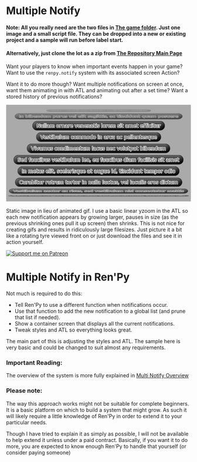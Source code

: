 # Multiple Notify

#### Note: All you really need are the two files in [The game folder](game). Just one image and a small script file. They can be dropped into a new or existing project and a sample will run before label start. 
#### Alternatively, just clone the lot as a zip from [The Repository Main Page](https://github.com/RenpyRemix/multi-notify)

Want your players to know when important events happen in your game?
Want to use the `renpy.notify` system with its associated screen Action?

Want it to do more though? Want multiple notifications on screen at once, want them animating in with ATL and animating out after a set time? Want a stored history of previous notifications?

![Image of Multiple Notify](explain_images/multi_notify.png?raw=true "Sample")

Static image in lieu of animated gif. I use a basic linear yzoom in the ATL so each new notification appears by growing larger, pauses in size (as the previous shrinking ones pull it up screen) then shrinks. This is not nice for creating gifs and results in ridiculously large filesizes. Just picture it a bit like a rotating tyre viewed front on or just download the files and see it in action yourself.

[![Support me on Patreon](https://c5.patreon.com/external/logo/become_a_patron_button.png)](https://www.patreon.com/bePatron?u=19978585)

# Multiple Notify in Ren'Py

Not much is required to do this:
  - Tell Ren'Py to use a different function when notifications occur.
  - Use that function to add the new notification to a global list (and prune that list if needed).
  - Show a container screen that displays all the current notifications.
  - Tweak styles and ATL so everything looks great.

The main part of this is adjusting the styles and ATL. The sample here is very basic and could be changed to suit almost any requirements.

### Important Reading:

The overview of the system is more fully explained in [Multi Notify Overview](explain_overview.md)

### Please note:

The way this approach works might not be suitable for complete beginners. It is a basic platform on which to build a system that might grow. As such it will likely require a little knowledge of Ren'Py in order to extend it to your particular needs. 

Though I have tried to explain it as simply as possible, I will not be available to help extend it unless under a paid contract.
Basically, if you want it to do more, you are expected to know enough Ren'Py to handle that yourself (or consider paying someone)

